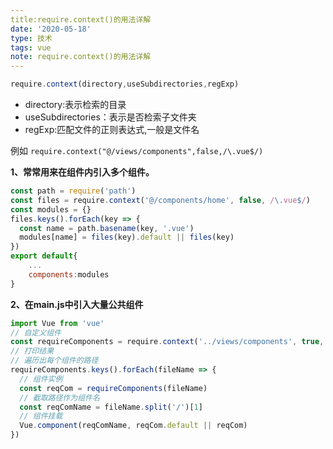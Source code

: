 ```yaml
---
title:require.context()的用法详解
date: '2020-05-18'
type: 技术
tags: vue
note: require.context()的用法详解
---
```

```javascript
require.context(directory,useSubdirectories,regExp)
```
+ directory:表示检索的目录
+ useSubdirectories：表示是否检索子文件夹
+ regExp:匹配文件的正则表达式,一般是文件名<br>

例如 `require.context("@/views/components",false,/\.vue$/)`

**1、常常用来在组件内引入多个组件。**
```javascript
const path = require('path')
const files = require.context('@/components/home', false, /\.vue$/)
const modules = {}
files.keys().forEach(key => {
  const name = path.basename(key, '.vue')
  modules[name] = files(key).default || files(key)
})
export default{
    ...
    components:modules
}
```
**2、在main.js中引入大量公共组件**
```javascript
import Vue from 'vue'
// 自定义组件
const requireComponents = require.context('../views/components', true, /\.vue/)
// 打印结果
// 遍历出每个组件的路径
requireComponents.keys().forEach(fileName => {
  // 组件实例
  const reqCom = requireComponents(fileName)
  // 截取路径作为组件名
  const reqComName = fileName.split('/')[1]
  // 组件挂载
  Vue.component(reqComName, reqCom.default || reqCom)
})
```
